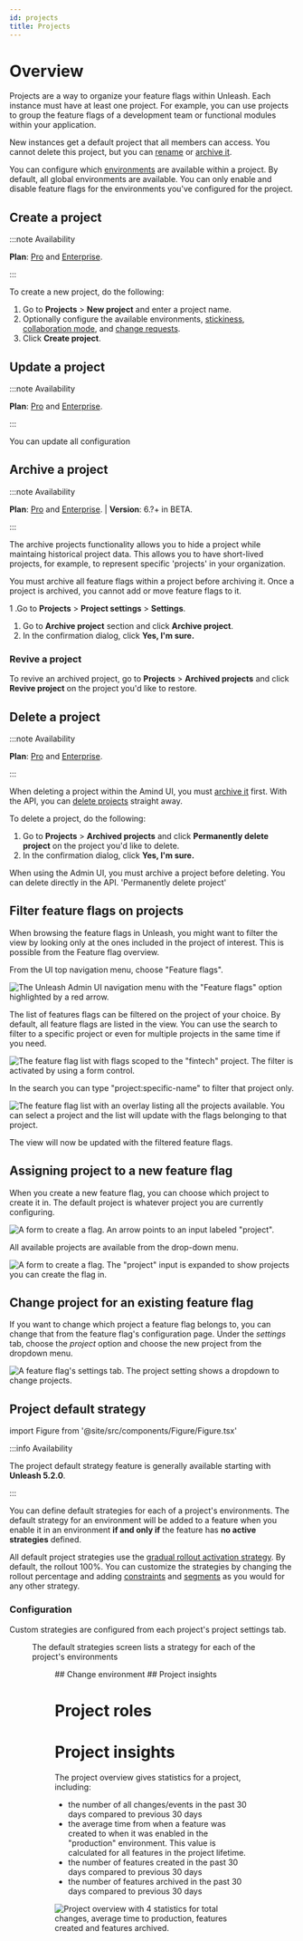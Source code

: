 ```yaml
---
id: projects
title: Projects
---
```


# Overview

Projects are a way to organize your feature flags within Unleash. Each instance must have at least one project. For example, you can use projects to group the feature flags of a development team or functional modules within your application.

New instances get a default project that all members can access. You cannot delete this project, but you can [rename](#update-a-project) or [archive it](#archive-a-project).

You can configure which [environments](./environments.md) are available within a project. By default, all global environments are available. You can only enable and disable feature flags for the environments you've configured for the project.

## Create a project

:::note Availability

**Plan**: [Pro](https://www.getunleash.io/pricing) and [Enterprise](https://www.getunleash.io/pricing).

:::

To create a new project, do the following:
1. Go to **Projects** > **New project** and enter a project name.
2. Optionally configure the available environments, [stickiness](/reference/stickiness.md), [collaboration mode](/reference/project-collaboration-mode.md), and [change requests](/reference/change-requests.md).
3. Click **Create project**.


## Update a project

:::note Availability

**Plan**: [Pro](https://www.getunleash.io/pricing) and [Enterprise](https://www.getunleash.io/pricing).

:::

You can update all configuration

## Archive a project

:::note Availability

**Plan**: [Pro](https://www.getunleash.io/pricing) and [Enterprise](https://www.getunleash.io/pricing). | **Version**: 6.?+ in BETA.

:::

The archive projects functionality allows you to hide a project while maintaing historical project data. This allows you to have short-lived projects, for example, to represent specific 'projects' in your organization.

You must archive all feature flags within a project before archiving it. Once a project is archived, you cannot add or move feature flags to it.

1 .Go to **Projects** > **Project settings** > **Settings**.
1. Go to **Archive project** section and click **Archive project**.
2. In the confirmation dialog, click **Yes, I'm sure.**

### Revive a project

To revive an archived project, go to **Projects** > **Archived projects** and click **Revive project** on the project you'd like to restore.

## Delete a project

:::note Availability

**Plan**: [Pro](https://www.getunleash.io/pricing) and [Enterprise](https://www.getunleash.io/pricing).

:::

When deleting a project within the Amind UI, you must [archive it](#archive-a-project) first. With the API, you can [delete projects](/reference/api/unleash/delete-project) straight away.

To delete a project, do the following:

1. Go to **Projects** > **Archived projects** and click **Permanently delete project** on the project you'd like to delete.
2. In the confirmation dialog, click **Yes, I'm sure.**

When using the Admin UI, you must archive a project before deleting. You can delete directly in the API. 'Permanently delete project'


## Filter feature flags on projects

When browsing the feature flags in Unleash, you might want to filter the view by looking only at the ones included in the project of interest. This is possible from the Feature flag overview.

From the UI top navigation menu, choose "Feature flags".

![The Unleash Admin UI navigation menu with the "Feature flags" option highlighted by a red arrow.](/img/projects_menu.png)

The list of features flags can be filtered on the project of your choice. By default, all feature flags are listed in the view. You can use the search to filter to a specific project or even for multiple projects in the same time if you need.

![The feature flag list with flags scoped to the "fintech" project. The filter is activated by using a form control.](/img/project_select.png)

In the search you can type "project:specific-name" to filter that project only.

![The feature flag list with an overlay listing all the projects available. You can select a project and the list will update with the flags belonging to that project.](/img/projects_select_dropdown.png)

The view will now be updated with the filtered feature flags.

## Assigning project to a new feature flag

When you create a new feature flag, you can choose which project to create it in. The default project is whatever project you are currently configuring.

![A form to create a flag. An arrow points to an input labeled "project".](/img/projects_change_project.png)

All available projects are available from the drop-down menu.

![A form to create a flag. The "project" input is expanded to show projects you can create the flag in.](/img/projects_toggle_project_dropdown.png)

## Change project for an existing feature flag

If you want to change which project a feature flag belongs to, you can change that from the feature flag's configuration page. Under the _settings_ tab, choose the _project_ option and choose the new project from the dropdown menu.

![A feature flag's settings tab. The project setting shows a dropdown to change projects.](/img/projects_existing_toggle_dropdown.png)

## Project default strategy
import Figure from '@site/src/components/Figure/Figure.tsx'

:::info Availability

The project default strategy feature is generally available starting with **Unleash 5.2.0**.

:::

You can define default strategies for each of a project's environments. The default strategy for an environment will be added to a feature when you enable it in an environment **if and only if** the feature has **no active strategies** defined.

All default project strategies use the [gradual rollout activation strategy](activation-strategies.md). By default, the rollout 100%. You can customize the strategies by changing the rollout percentage and adding [constraints](strategy-constraints.md) and [segments](segments.mdx) as you would for any other strategy.

### Configuration

Custom strategies are configured from each project's project settings tab.

<Figure caption="The default strategy configuration page is available from the project settings tab." img="/img/project-settings-default-strategy.png" />

The default strategies screen lists a strategy for each of the project's environments

<Figure caption="Each strategy can be individually configured with the corresponding edit button." img="/img/edit-default-strategy.png" />
## Change environment
## Project insights

# Project roles


# Project insights
The project overview gives statistics for a project, including:
* the number of all changes/events in the past 30 days compared to previous 30 days
* the average time from when a feature was created to when it was enabled in the "production" environment. This value is calculated for all features in the project lifetime.
* the number of features created in the past 30 days compared to previous 30 days
* the number of features archived in the past 30 days compared to previous 30 days

![Project overview with 4 statistics for total changes, average time to production, features created and features archived.](/img/project_overview.png)
